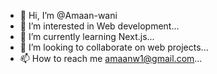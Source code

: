 - 👋 Hi, I’m @Amaan-wani
- 👀 I’m interested in Web development...
- 🌱 I’m currently learning Next.js...
- 💞️ I’m looking to collaborate on web projects...
- 📫 How to reach me amaanw1@gmail.com...

<!---
Amaan-wani/Amaan-wani is a ✨ special ✨ repository because its `README.md` (this file) appears on your GitHub profile.
You can click the Preview link to take a look at your changes.
--->

